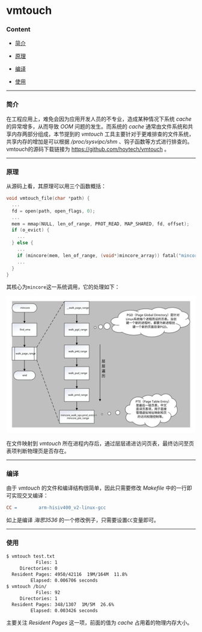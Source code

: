 # vmtouch

### Content

- [简介](#简介)

- [原理](#原理)
- [编译](#编译)
- [使用](#使用)

---

### 简介

在工程应用上，难免会因为应用开发人员的不专业，造成某种情况下系统 *cache* 的异常增多，从而导致 *OOM* 问题的发生。而系统的 *cache* 通常由文件系统和共享内存两部分组成，本节提到的 *vmtouch* 工具主要针对于更难排查的文件系统，共享内存的增加是可以根据 */proc/sysvipc/shm* 、钩子函数等方式进行排查的。vmtouch的源码下载链接为 https://github.com/hoytech/vmtouch 。

---

### 原理

从源码上看，其原理可以用三个函数概括：

```c
void vmtouch_file(char *path) {
  ...
  fd = open(path, open_flags, 0);
  ...
  mem = mmap(NULL, len_of_range, PROT_READ, MAP_SHARED, fd, offset);
  if (o_evict) {
    ...
  } else {
    ...
    if (mincore(mem, len_of_range, (void*)mincore_array)) fatal("mincore %s (%s)", path, strerror(errno));
    ...
  }
}
```

其核心为`mincore`这一系统调用，它的处理如下：

![Image text](../../../img-storage/pagetable.svg)

在文件映射到 *vmtouch* 所在进程内存后，通过层层递进访问页表，最终访问至页表项判断物理页是否存在。

---

### 编译

由于 *vmtouch* 的文件和编译结构很简单，因此只需要修改 *Makefile* 中的一行即可实现交叉编译：

```makefile
CC =		arm-hisiv400_v2-linux-gcc
```

如上是编译 *海思3536* 的一个修改例子，只需要设置`CC`变量即可。

---

### 使用

```shell
$ vmtouch test.txt
           Files: 1
     Directories: 0
  Resident Pages: 4950/42116  19M/164M  11.8%
         Elapsed: 0.006706 seconds
$ vmtouch /bin/
           Files: 92
     Directories: 1
  Resident Pages: 348/1307  1M/5M  26.6%
         Elapsed: 0.003426 seconds
```

主要关注 *Resident Pages* 这一项，前面的值为 *cache* 占用着的物理内存大小。

